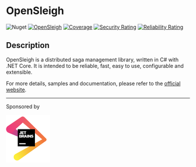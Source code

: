 # OpenSleigh
![Nuget](https://img.shields.io/nuget/v/OpenSleigh.Core?style=plastic)
[![OpenSleigh](https://circleci.com/gh/mizrael/OpenSleigh.svg?style=shield&circle-token=b7635df8feb7c79524db993c3cf962863ad28aa1)](https://app.circleci.com/pipelines/github/mizrael/OpenSleigh)
[![Coverage](https://sonarcloud.io/api/project_badges/measure?project=mizrael_OpenSleigh&metric=coverage)](https://sonarcloud.io/dashboard?id=mizrael_OpenSleigh)
[![Security Rating](https://sonarcloud.io/api/project_badges/measure?project=mizrael_OpenSleigh&metric=security_rating)](https://sonarcloud.io/dashboard?id=mizrael_OpenSleigh)
[![Reliability Rating](https://sonarcloud.io/api/project_badges/measure?project=mizrael_OpenSleigh&metric=reliability_rating)](https://sonarcloud.io/dashboard?id=mizrael_OpenSleigh)

## Description
OpenSleigh is a distributed saga management library, written in C# with .NET Core. 
It is intended to be reliable, fast, easy to use, configurable and extensible.

For more details, samples and documentation, please refer to the [official website](https://www.opensleigh.net/).

---

Sponsored by 

<a href="https://www.jetbrains.com/opensource/" target="_blank"><img src="./jetbrains.png" title="Jetbrains" width="120px" /></a>
